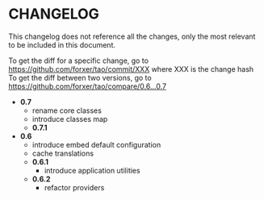 # CHANGELOG

This changelog does not reference all the changes, only the most relevant to be included in this document.

To get the diff for a specific change, go to https://github.com/forxer/tao/commit/XXX where XXX is the change hash
To get the diff between two versions, go to https://github.com/forxer/tao/compare/0.6...0.7

- **0.7**
	- rename core classes
	- introduce classes map
	- **0.7.1**
- **0.6**
	- introduce embed default configuration
	- cache translations
	- **0.6.1**
		- introduce application utilities
	- **0.6.2**
		- refactor providers

